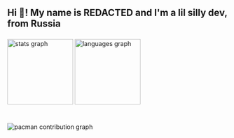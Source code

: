 <h2 align="left">Hi 👋! My name is REDACTED and I'm a lil silly dev, from Russia</h2>

###

<div/> <align="center">
  <img src="https://github-readme-stats.vercel.app/api?username=verlorenes&hide_title=false&hide_rank=false&show_icons=true&include_all_commits=true&count_private=true&disable_animations=false&theme=rose_pine&locale=en&hide_border=false&order=1&custom_title=My%20lil%20stats" height="150" alt="stats graph"  />
  <img src="https://github-readme-stats.vercel.app/api/top-langs?username=verlorenes&locale=en&hide_title=false&layout=compact&card_width=320&langs_count=5&theme=rose_pine&hide_border=false&order=2&custom_title=Languages%20I%20love" height="150" alt="languages graph"  />
</div>

###

<br clear="both">

<picture>
  <source media="(prefers-color-scheme: dark)" srcset="https://raw.githubusercontent.com/verlorenes/verlorenes/output/pacman-contribution-graph-dark.svg">
  <source media="(prefers-color-scheme: light)" srcset="https://raw.githubusercontent.com/verlorenes/verlorenes/output/pacman-contribution-graph.svg">
  <img alt="pacman contribution graph" src="https://raw.githubusercontent.com/verlorenes/verlorenes/output/pacman-contribution-graph.svg">
</picture>

###
